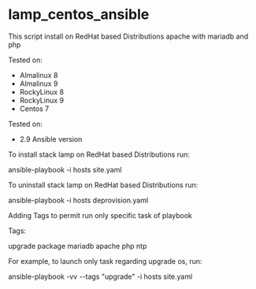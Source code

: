 # lamp_centos_ansible


This script install on RedHat based Distributions apache with mariadb and php 

Tested on:

- Almalinux 8
- Almalinux 9
- RockyLinux 8
- RockyLinux 9
- Centos 7

Tested on:

- 2.9 Ansible version


To install stack lamp on RedHat based Distributions run:

ansible-playbook -i hosts site.yaml

To uninstall stack lamp on RedHat based Distributions run:

ansible-playbook -i hosts deprovision.yaml

Adding Tags to permit run only specific task of playbook

Tags:

upgrade
package
mariadb
apache
php
ntp

For example, to launch only task regarding upgrade os, run:
 
ansible-playbook -vv --tags "upgrade" -i hosts site.yaml
